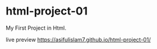 # html-project-01
My First Project in Html.

live preview
https://asifulislam7.github.io/html-project-01/



